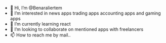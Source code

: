 - 👋 Hi, I’m @Benaraliertem
- 👀 I’m interested in news apps trading apps accounting apps and gaming apps
- 🌱 I’m currently learning react
- 💞️ I’m looking to collaborate on mentioned apps with freelancers
- 📫 How to reach me by mail..

<!---
Benaraliertem/Benaraliertem is a ✨ special ✨ repository because its `README.md` (this file) appears on your GitHub profile.
You can click the Preview link to take a look at your changes.
--->
